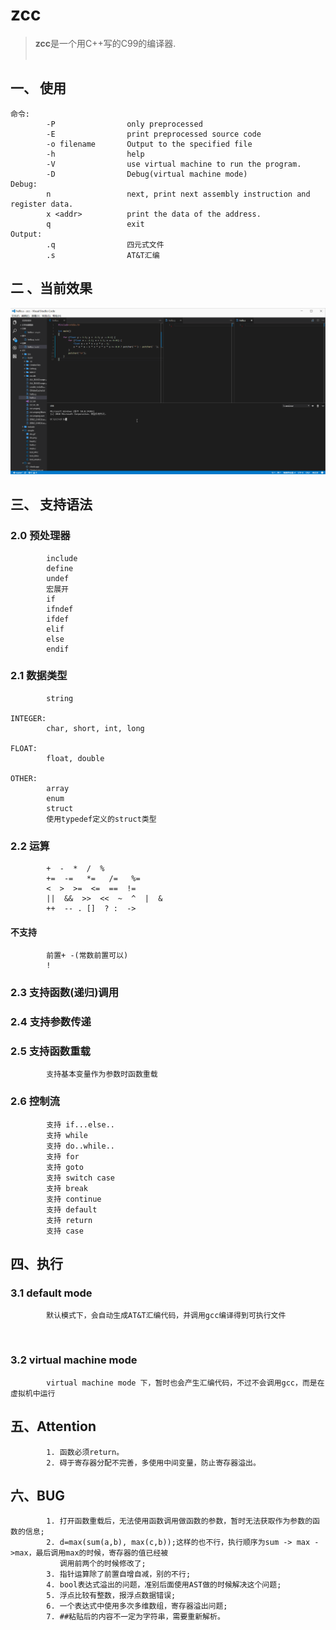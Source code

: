 # zcc
> **zcc**是一个用C++写的C99的编译器.
<br><br>

## 一、 使用
```
命令:
        -P                only preprocessed
        -E                print preprocessed source code
        -o filename       Output to the specified file
        -h                help
        -V                use virtual machine to run the program.
        -D                Debug(virtual machine mode)
Debug:
        n                 next, print next assembly instruction and register data.
        x <addr>          print the data of the address.
        q                 exit
Output:
        .q                四元式文件
        .s                AT&T汇编
```

## 二 、当前效果
![效果](https://github.com/ffiirree/zcc/blob/master/simple/dis.gif)

## 三、 支持语法
### 2.0 预处理器
```
        include 
        define
        undef
        宏展开
        if
        ifndef
        ifdef
        elif
        else
        endif
```

### 2.1 数据类型
```
        string

INTEGER:
        char, short, int, long 

FLOAT:
        float, double

OTHER:
        array
        enum
        struct
        使用typedef定义的struct类型
```
### 2.2 运算
```
        +  -  *  /  %
        +=  -=   *=   /=   %=
        <  >  >=  <=  ==  !=
        ||  &&  >>  <<  ~  ^  |  & 
        ++  -- . []  ? :  ->
```

#### 不支持
```
        前置+ -(常数前置可以)
        !
```
### 2.3 支持函数(递归)调用

### 2.4 支持参数传递

### 2.5 支持函数重载
```
        支持基本变量作为参数时函数重载
```

### 2.6 控制流
```
        支持 if...else..
        支持 while
        支持 do..while..
        支持 for
        支持 goto
        支持 switch case
        支持 break
        支持 continue
        支持 default
        支持 return
        支持 case
```

## 四、执行
### 3.1  default mode
```
        默认模式下，会自动生成AT&T汇编代码，并调用gcc编译得到可执行文件
```
<br>

### 3.2  virtual machine mode
```
        virtual machine mode 下，暂时也会产生汇编代码，不过不会调用gcc，而是在虚拟机中运行
```
## 五、Attention
```
        1. 函数必须return。
        2. 碍于寄存器分配不完善，多使用中间变量，防止寄存器溢出。
```

## 六、BUG
```
        1. 打开函数重载后，无法使用函数调用做函数的参数，暂时无法获取作为参数的函数的信息;
        2. d=max(sum(a,b), max(c,b));这样的也不行，执行顺序为sum -> max ->max，最后调用max的时候，寄存器的值已经被
           调用前两个的时候修改了;
        3. 指针运算除了前置自增自减，别的不行;
        4. bool表达式溢出的问题，准别后面使用AST做的时候解决这个问题;
        5. 浮点比较有整数，报浮点数据错误;
        6. 一个表达式中使用多次多维数组，寄存器溢出问题;
        7. ##粘贴后的内容不一定为字符串，需要重新解析。
```